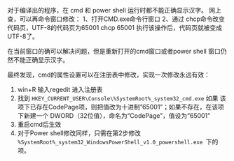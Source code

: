 对于编译出的程序，在 cmd 和 power shell 运行时都不能正确显示汉字。
网上查，可以再命令窗口修改：
1、打开CMD.exe命令行窗口
2、通过 chcp命令改变代码页，UTF-8的代码页为65001
chcp 65001
执行该操作后，代码页就被变成UTF-8了。

在当前窗口的确可以解决问题，但是重新打开的cmd窗口或者power shell 窗口仍然不能正确显示汉字。


最终发现，cmd的属性设置可以在注册表中修改，实现一次修改永远有效：
1. win+R 输入regedit 进入注册表
2. 找到 `HKEY_CURRENT_USER\Console\%SystemRoot%_system32_cmd.exe` 如果 该项下已存在CodePage项，则把值改为十进制”65001”；如果不存在，在该项下新建一个 DWORD（32位值），命名为“CodePage”，值设为“65001”
3. 重启cmd后生效
4. 对于Power shell修改同样，只需在第2步修改
`%SystemRoot%_system32_WindowsPowerShell_v1.0_powershell.exe `下的项。